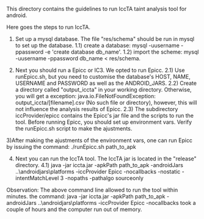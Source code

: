 This directory contains the guidelines to run IccTA taint analysis tool for android.

Here goes the steps to run IccTA.

1) Set up a mysql database. The file "res/schema" should be run in mysql to set up the database.
1.1) create a database: mysql -uusername -ppassword -e 'create database db_name'.
1.2) import the scheme: mysql -uusername -ppassword db_name < res/schema.

2) Next you should run a Epicc or IC3. We opted to run Epicc. 
2.1)  Use runEpicc.sh, but you need to customise the database's HOST, NAME, USERNAME and PASSWORD as well as the ANDROID_JARS.
2.2) Create a directory called "output_iccta" in your working directory. Otherwise, you will get a exception: java.io.FileNotFoundException: output_iccta/[filename].csv (No such file or directory), however, this will not influence the analysis results of Epicc.
2.3) The subdirectory iccProvider/epicc contains the Epicc's jar file and the scripts to run the tool. Before running Epicc, you should set up environment vars. Verify the runEpicc.sh script to make the ajustments.

3)After making the ajustments of the environment vars, one can run Epicc by issuing the command:
./runEpicc.sh path_to_apk

4) Next you can run the IccTA tool. The IccTA jar is located in the "release" directory. 
4.1) java -jar iccta.jar -apkPath path_to_apk -androidJars ..\androidjars\platforms -iccProvider Epicc -nocallbacks -nostatic -intentMatchLevel 3 -nopaths -pathalgo sourceonly

Observation: The above command line allowed to run the tool within minutes. the command:
java -jar iccta.jar -apkPath path_to_apk -androidJars ..\androidjars\platforms -iccProvider Epicc -nocallbacks
took a couple of hours and the computer run out of memory.
